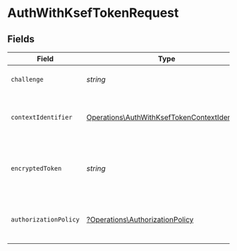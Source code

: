 # AuthWithKsefTokenRequest


## Fields

| Field                                                                                                          | Type                                                                                                           | Required                                                                                                       | Description                                                                                                    |
| -------------------------------------------------------------------------------------------------------------- | -------------------------------------------------------------------------------------------------------------- | -------------------------------------------------------------------------------------------------------------- | -------------------------------------------------------------------------------------------------------------- |
| `challenge`                                                                                                    | *string*                                                                                                       | :heavy_check_mark:                                                                                             | Wygenerowany wcześniej challenge.                                                                              |
| `contextIdentifier`                                                                                            | [Operations\AuthWithKsefTokenContextIdentifier](../../Models/Operations/AuthWithKsefTokenContextIdentifier.md) | :heavy_check_mark:                                                                                             | Indentyfikator kontekstu do którego następuje uwierzytelnienie.                                                |
| `encryptedToken`                                                                                               | *string*                                                                                                       | :heavy_check_mark:                                                                                             | Zaszyfrowany token wraz z timestampem z challenge'a, w formacie `token\|timestamp`.                            |
| `authorizationPolicy`                                                                                          | [?Operations\AuthorizationPolicy](../../Models/Operations/AuthorizationPolicy.md)                              | :heavy_minus_sign:                                                                                             | Polityka autoryzacji żądań przy każdym użyciu tokena dostępu.                                                  |